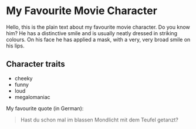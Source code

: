 
# My Favourite Movie Character 

Hello, this is the plain text about my favourite movie character. Do you know him?
He has a distinctive smile and is usually neatly dressed in striking colours.
On his face he has applied a mask, with a very, very broad smile on his lips.

## Character traits

* cheeky
* funny
* loud
* megalomaniac

My favourite quote (in German):

> Hast du schon mal im blassen Mondlicht mit dem Teufel getanzt?
